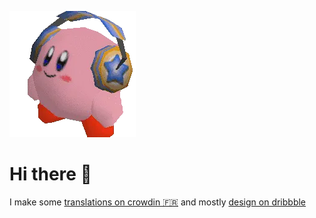 ![beautiful](https://github.com/buchtioof/buchtioof/raw/main/assets/unnamed.webp) 
<h1 style="font-size= 90px">Hi there 👋</h1>
<p>I make some <a href="https://crowdin.com/profile/squickk">translations on crowdin 🇫🇷</a> and mostly <a href="https://dribbble.com/squickk">design on dribbble </a></p>

